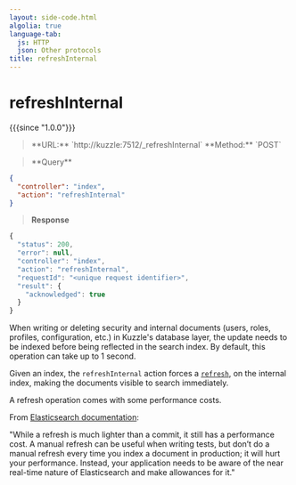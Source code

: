 ```yaml
---
layout: side-code.html
algolia: true
language-tab:
  js: HTTP
  json: Other protocols
title: refreshInternal
---
```


# refreshInternal

{{{since "1.0.0"}}}

<blockquote class="js">
<p>
**URL:** `http://kuzzle:7512/_refreshInternal`  
**Method:** `POST`
</p>
</blockquote>


<blockquote class="json">
<p>
**Query**
</p>
</blockquote>


```json
{
  "controller": "index",
  "action": "refreshInternal"
}
```

>**Response**

```javascript
{
  "status": 200,
  "error": null,
  "controller": "index",
  "action": "refreshInternal",
  "requestId": "<unique request identifier>",
  "result": {
    "acknowledged": true
  }
}
```

When writing or deleting security and internal documents (users, roles, profiles, configuration, etc.)
in Kuzzle's database layer, the update needs to be indexed before being reflected in the search index.
By default, this operation can take up to 1 second.

Given an index, the `refreshInternal` action forces a
[`refresh`](https://www.elastic.co/guide/en/elasticsearch/guide/5.x/near-real-time.html#refresh-api),
on the internal index, making the documents visible to search immediately.

<aside class="left warning">
  <p>
    A refresh operation comes with some performance costs.<br>
  </p>
  <p>
    From <a href="https://www.elastic.co/guide/en/elasticsearch/guide/5.x/near-real-time.html#refresh-api">
    Elasticsearch documentation</a>:
    <div class="quote">
      "While a refresh is much lighter than a commit, it still has a performance cost.
      A manual refresh can be useful when writing tests, but don’t do a manual refresh every time
      you index a document in production; it will hurt your performance. Instead, your application
      needs to be aware of the near real-time nature of Elasticsearch and make allowances for it."
    </div>
  </p>
</aside>

